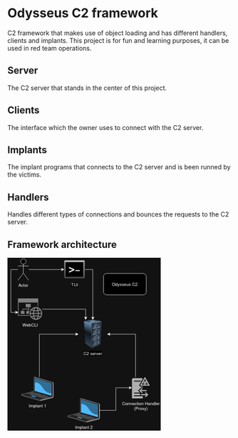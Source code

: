 # Odysseus C2 framework
C2 framework that makes use of object loading and has different handlers, clients and implants. This project is for fun and learning purposes, it can be used in red team operations.

## Server
The C2 server that stands in the center of this project.

## Clients
The interface which the owner uses to connect with the C2 server.

## Implants
The implant programs that connects to the C2 server and is been runned by the victims.

## Handlers
Handles different types of connections and bounces the requests to the C2 server.

## Framework architecture
![Diagram_Odysseus](./documentation/odysseus_architecture.png)
